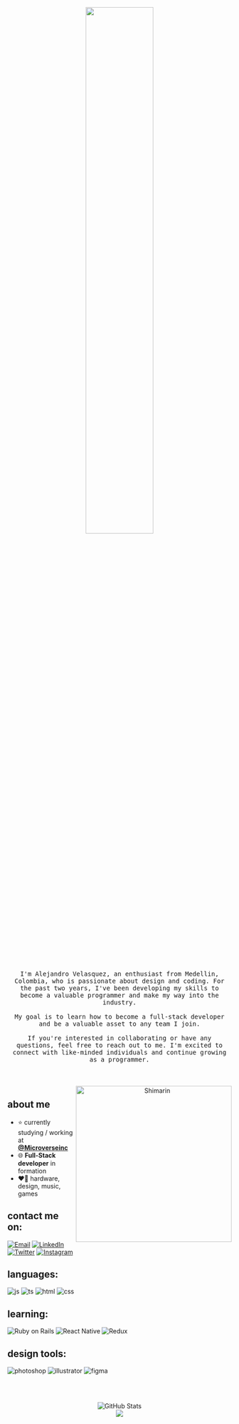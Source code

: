 <p align="center">
  <img src="https://user-images.githubusercontent.com/92229666/229752651-c7119c3b-01d0-4f52-91b5-2347732cac53.png" width="55%">
</p>

<div>
  
  <p align="center">
<samp>
I'm Alejandro Velasquez, an enthusiast from Medellin, Colombia, who is passionate about design and coding. For the past two years, I've been developing my skills to become a valuable programmer and make my way into the industry.
<br></br>
My goal is to learn how to become a full-stack developer and be a valuable asset to any team I join.
<br></br>
If you're interested in collaborating or have any questions, feel free to reach out to me. I'm excited to connect with like-minded individuals and continue growing as a programmer. 
</samp>
<br></br>
<br></br>

<img align="right" width="350" alt="Shimarin" src="https://user-images.githubusercontent.com/92229666/229737792-10a38467-4843-4d10-9cac-18be234e1c3e.png"/>

  
<h2> about me </h2>
  
- ⭐ currently studying / working at **[@Microverseinc](https://www.microverse.org/)**
- 🌐 **Full-Stack developer** in formation
- ❤️‍🔥 hardware, design, music, games 

<div align="left">
  <h2>contact me on:</h2>
  <a href="mailto:alejandro.velzck@gmail.com"><img src="https://img.shields.io/badge/Gmail-D14836?style=for-the-badge&logo=gmail&logoColor=white" alt="Email"/></a>
  <a href="https://www.linkedin.com/in/velzckcode/"><img src="https://img.shields.io/badge/LinkedIn-0077B5?style=for-the-badge&logo=linkedin&logoColor=white" alt="LinkedIn"/></a>
  <a href="https://twitter.com/velzck"><img src="https://img.shields.io/badge/Twitter-1DA1F2?style=for-the-badge&logo=twitter&logoColor=white" alt="Twitter"/></a>
  <a href="https://www.instagram.com/alejandro.velzck/"><img src="https://img.shields.io/badge/Instagram-E4405F?style=for-the-badge&logo=instagram&logoColor=white" alt="Instagram"/></a>
</div>

  
<h2>languages:</h2>
<p>
  <img src="https://img.shields.io/badge/JavaScript-323330?style=for-the-badge&amp;logo=javascript&amp;logoColor=F7DF1E" alt="js" />
  <img src="https://img.shields.io/badge/TypeScript-007ACC?style=for-the-badge&amp;logo=typescript&amp;logoColor=white" alt="ts" />
  <img src="https://img.shields.io/badge/HTML5-E34F26?style=for-the-badge&amp;logo=html5&amp;logoColor=white" alt="html" />
  <img src="https://img.shields.io/badge/CSS3-1572B6?style=for-the-badge&amp;logo=css3&amp;logoColor=white" alt="css" />
</p>

<h2>learning:</h2>
<p>
  <img src="https://img.shields.io/badge/Ruby_on_Rails-CC0000?style=for-the-badge&amp;logo=ruby-on-rails&amp;logoColor=white" alt="Ruby on Rails" />
  <img src="https://img.shields.io/badge/React_Native-20232A?style=for-the-badge&amp;logo=react&amp;logoColor=61DAFB" alt="React Native" />
  <img src="https://img.shields.io/badge/Redux-593D88?style=for-the-badge&amp;logo=redux&amp;logoColor=white" alt="Redux" />
</p>

<h2>design tools:</h2>
<p>
  <img src="https://img.shields.io/badge/adobe%20photoshop-%2331A8FF.svg?style=for-the-badge&amp;logo=adobe%20photoshop&amp;logoColor=white" alt="photoshop" />
  <img src="https://img.shields.io/badge/adobe%20illustrator-%23FF9A00.svg?style=for-the-badge&amp;logo=adobe%20illustrator&amp;logoColor=white" alt="illustrator" />
  <img src="https://img.shields.io/badge/figma-%23F24E1E.svg?style=for-the-badge&amp;logo=figma&amp;logoColor=white" alt="figma" />
</p>

  
<div align="right">
  </div>
  </div>
  
<br></br>
  
<div align="center">
  <img src="https://github-readme-stats-git-masterrstaa-rickstaa.vercel.app/api?username=VelzckC0D3&theme=dracula" alt="GitHub Stats"/>
</div>


  
  <div align="center">
    <img src="https://komarev.com/ghpvc/?username=VelzckC0D3&style=plastic&color=593461"/>
</div>


